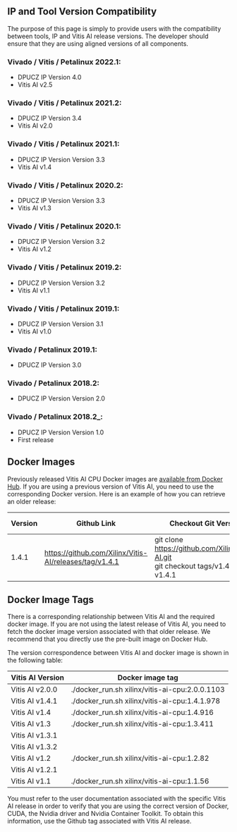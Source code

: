 
## IP and Tool Version Compatibility

The purpose of this page is simply to provide users with the compatibility between tools, IP and Vitis AI release versions.  The developer should ensure that they are using aligned versions of all components.

### Vivado / Vitis / Petalinux 2022.1:
 * DPUCZ IP Version 4.0
 * Vitis AI v2.5

### Vivado / Vitis / Petalinux 2021.2:
 * DPUCZ IP Version 3.4
 * Vitis AI v2.0

### Vivado / Vitis / Petalinux 2021.1:
 * DPUCZ IP Version Version 3.3
 * Vitis AI v1.4

### Vivado / Vitis / Petalinux 2020.2:
 * DPUCZ IP Version Version 3.3
 * Vitis AI v1.3

### Vivado / Vitis / Petalinux 2020.1:
 * DPUCZ IP Version Version 3.2
 * Vitis AI v1.2

### Vivado / Vitis / Petalinux 2019.2:
 * DPUCZ IP Version Version 3.2
 * Vitis AI v1.1

### Vivado / Vitis / Petalinux 2019.1:
 * DPUCZ IP Version Version 3.1
 * Vitis AI v1.0

### Vivado / Petalinux 2019.1:
 * DPUCZ IP Version 3.0

### Vivado / Petalinux 2018.2:
 * DPUCZ IP Version Version 2.0

### Vivado / Petalinux 2018.2_:
 * DPUCZ IP Version Version 1.0
 * First release


## Docker Images

Previously released Vitis AI CPU Docker images are [available from Docker Hub](https://hub.docker.com/r/xilinx/vitis-ai-cpu/tags?page=1&ordering=last_updated).  If you are using a previous version of Vitis AI, you need to use the corresponding Docker version.  Here is an example of how you can retrieve an older release:

| Version | Github Link          | Checkout Git Version            | Docker Command  |
|----|-----------------------|---------------------|------------|
| 1.4.1  | https://github.com/Xilinx/Vitis-AI/releases/tag/v1.4.1              | git clone https://github.com/Xilinx/Vitis-AI.git <br />git checkout tags/v1.4.1 -b v1.4.1  | docker pull xilinx/vitis-ai-cpu:1.4.1.978      | 

## Docker Image Tags

There is a corresponding relationship between Vitis AI and the required docker image.  If you are not using the latest release of Vitis AI, you need to fetch the  docker image version associated with that older release.  We recommend that you directly use the pre-built image on Docker Hub.

The version correspondence between Vitis AI and docker image is shown in the following table:


| Vitis AI Version  | Docker image tag                                 |
|-------------------|--------------------------------------------------|
| Vitis AI v2.0.0   | ./docker_run.sh xilinx/vitis-ai-cpu:2.0.0.1103   |
| Vitis AI v1.4.1   | ./docker_run.sh xilinx/vitis-ai-cpu:1.4.1.978    |
| Vitis AI v1.4     | ./docker_run.sh xilinx/vitis-ai-cpu:1.4.916      |
| Vitis AI v1.3     | ./docker_run.sh xilinx/vitis-ai-cpu:1.3.411      |
| Vitis AI v1.3.1   |                                                  |
| Vitis AI v1.3.2   |                                                  |
| Vitis AI v1.2     | ./docker_run.sh xilinx/vitis-ai-cpu:1.2.82       |
| Vitis AI v1.2.1   |                                                  |
| Vitis AI v1.1     | ./docker_run.sh xilinx/vitis-ai-cpu:1.1.56       |



You must refer to the user documentation associated with the specific Vitis AI release in order to verify that you are using the correct version of Docker, CUDA, the Nvidia driver and Nvidia Container Toolkit.  To obtain this information, use the Github tag associated with Vitis AI release.